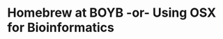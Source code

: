 Homebrew at BOYB -or- Using OSX for Bioinformatics
==================================================


